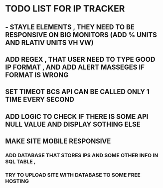 # TODO LIST FOR IP TRACKER


## - STAYLE ELEMENTS , THEY NEED TO BE RESPONSIVE ON BIG MONITORS (ADD % UNITS AND RLATIV UNITS VH VW)

## ADD REGEX , THAT USER NEED TO TYPE GOOD IP FORMAT , AND ADD ALERT MASSEGES IF FORMAT IS WRONG

## SET TIMEOT BCS API CAN BE CALLED ONLY 1 TIME EVERY SECOND

## ADD LOGIC TO CHECK IF THERE IS SOME API NULL VALUE AND DISPLAY SOTHING ELSE

## MAKE SITE MOBILE RESPONSIVE

### ADD DATABASE THAT STORES IPS AND SOME OTHER INFO IN SQL TABLE ,

### TRY TO UPLOAD SITE WITH DATABASE TO SOME FREE HOSTING